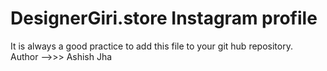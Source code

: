 # DesignerGiri.store Instagram profile

It is always a good practice to add this file to your git hub repository.
<br>
Author -->>> Ashish Jha
